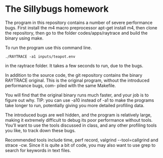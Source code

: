 # The Sillybugs homework

The program in this repository contains a number of severe performance bugs. First install the m4 macro preprocessor apt-get install m4, then clone the repository, then go to the folder codes/apps/raytrace and build the binary using make.

To run the program use this command line.

`./RAYTRACE -a1 inputs/teapot.env`

in the raytrace folder. It takes a few seconds to run, due to the bugs.

In addition to the source code, the git repository contains the binary RAYTRACE original. This is the original program, without the introduced performance bugs, com-
piled with the same Makefile. 

You will find that the original binary runs much
faster, and your job is to figure out why. TIP: you can use -a10 instead of -a1
to make the programs take longer to run, potentially giving you more detailed profiling data.

The introduced bugs are well hidden, and the program is relatively large, making it extremely difficult to debug its poor performance without tools. You’ll want to use the tools discussed in class, and any other profiling tools you like, to track down these bugs. 

Recommended tools include time, perf record, valgrind --tool=callgrind and strace -cw. Since it is quite a bit of code, you may also want to use grep to search for keywords in text files.



